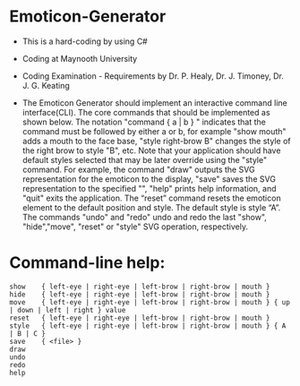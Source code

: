 # Emoticon-Generator

- This is a hard-coding by using C#

- Coding at Maynooth University

- Coding Examination - Requirements by Dr. P. Healy, Dr. J. Timoney, Dr. J. G. Keating

- The Emoticon Generator should implement an interactive command line interface(CLI). The core commands that should be implemented as shown below. The notation "command { a | b } " indicates that the command must be followed by either a or b, for example "show mouth" adds a mouth to the face base, "style right-brow B" changes the style of the right brow to style "B", etc. Note that your application should have default styles selected that may be later override using the "style" command. For example, the command "draw" outputs the SVG representation for the emoticon to the display, "save" saves the SVG representation to the specified "<file>", "help" prints help information, and "quit" exits the application. The “reset” command resets the emoticon element to the default position and style. The default style is style “A”. The commands "undo" and "redo" undo and redo the last "show", "hide","move", "reset" or "style" SVG operation, respectively. 
 
# Command-line help:
          
```
show    { left-eye | right-eye | left-brow | right-brow | mouth }
hide    { left-eye | right-eye | left-brow | right-brow | mouth }
move    { left-eye | right-eye | left-brow | right-brow | mouth } { up | down | left | right } value
reset   { left-eye | right-eye | left-brow | right-brow | mouth }
style   { left-eye | right-eye | left-brow | right-brow | mouth } { A | B | C }
save    { <file> }
draw
undo
redo
help
 
```

